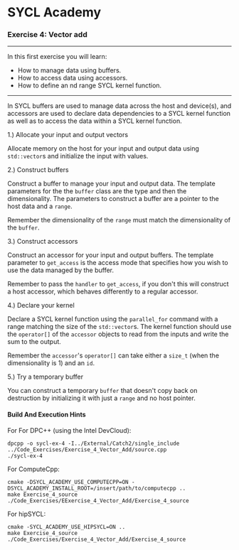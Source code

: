 # SYCL Academy

### Exercise 4: Vector add

---

In this first exercise you will learn:
* How to manage data using buffers.
* How to access data using accessors.
* How to define an nd range SYCL kernel function.

---

In SYCL buffers are used to manage data across the host and device(s), and
accessors are used to declare data dependencies to a SYCL kernel function as
well as to access the data within a SYCL kernel function.

1.) Allocate your input and output vectors

Allocate memory on the host for your input and output data using `std::vector`s
and initialize the input with values.

2.) Construct buffers

Construct a buffer to manage your input and output data. The template parameters
for the the `buffer` class are the type and then the dimensionality. The
parameters to construct a buffer are a pointer to the host data and a `range`.

Remember the dimensionality of the `range` must match the dimensionality of the
`buffer`.

3.) Construct accessors

Construct an accessor for your input and output buffers. The template parameter
to `get_access` is the access mode that specifies how you wish to use the data
managed by the buffer.

Remember to pass the `handler` to `get_access`, if you don't this will construct
a host accessor, which behaves differently to a regular accessor.

4.) Declare your kernel

Declare a SYCL kernel function using the `parallel_for` command with a range
matching the size of the `std::vector`s. The kernel function should use the
`operator[]` of the `accessor` objects to read from the inputs and write the sum
to the output.

Remember the `accessor`'s `operator[]` can take either a `size_t` (when the
dimensionality is 1) and an `id`.

5.) Try a temporary buffer

You can construct a temporary `buffer` that doesn't copy back on destruction by
initializing it with just a `range` and no host pointer.

#### Build And Execution Hints

For For DPC++ (using the Intel DevCloud):
```
dpcpp -o sycl-ex-4 -I../External/Catch2/single_include ../Code_Exercises/Exercise_4_Vector_Add/source.cpp
./sycl-ex-4
```

For ComputeCpp:
```
cmake -DSYCL_ACADEMY_USE_COMPUTECPP=ON -DSYCL_ACADEMY_INSTALL_ROOT=/insert/path/to/computecpp ..
make Exercise_4_source
./Code_Exercises/EExercise_4_Vector_Add/Exercise_4_source
```

For hipSYCL:
```
cmake -SYCL_ACADEMY_USE_HIPSYCL=ON ..
make Exercise_4_source
./Code_Exercises/Exercise_4_Vector_Add/Exercise_4_source